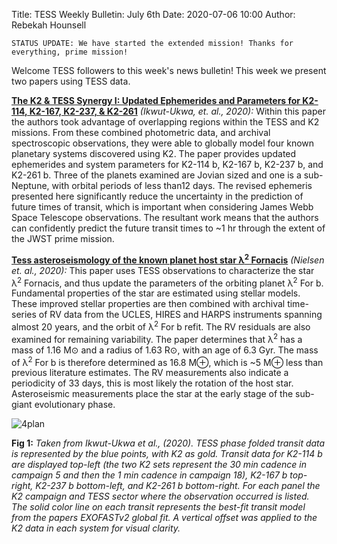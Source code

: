 Title: TESS Weekly Bulletin: July 6th
Date: 2020-07-06 10:00
Author: Rebekah Hounsell

`STATUS UPDATE: We have started the extended mission! Thanks for everything, prime mission!`

Welcome TESS followers to this week's news bulletin! This week we present two papers using TESS data.

**[The K2 & TESS Synergy I: Updated Ephemerides and Parameters for K2-114, K2-167, K2-237, & K2-261](https://arxiv.org/abs/2007.00678)** *(Ikwut-Ukwa, et. al., 2020):*
Within this paper the authors took advantage of overlapping regions within the TESS and K2 missions. From these combined photometric data, and archival spectroscopic observations, they were able to globally model four known planetary systems discovered using K2. The paper provides updated ephemerides and system parameters for K2-114 b, K2-167 b, K2-237 b, and K2-261 b. Three of the planets examined are Jovian sized and one is a sub-Neptune, with orbital periods of less than12 days. The revised ephemeris presented here significantly reduce the uncertainty in the prediction of future times of transit, which is important when considering James Webb Space Telescope observations. The resultant work means that the authors can confidently predict the future transit times to ~1 hr through the extent of the JWST prime mission. 

**[Tess asteroseismology of the known planet host star &#955;<sup>2</sup> Fornacis](https://arxiv.org/abs/2007.00497)** *(Nielsen et. al., 2020):*
This paper uses TESS observations to characterize the star &#955;<sup>2</sup> Fornacis, and thus update the parameters of the orbiting planet &#955;<sup>2</sup>  For b. Fundamental properties of the star are estimated using stellar models. These improved stellar properties are then combined with archival time-series of RV data from the UCLES, HIRES and HARPS instruments spanning almost 20 years, and the orbit of &#955;<sup>2</sup>  For b refit. The RV residuals are also examined for remaining variability. The paper determines that &#955;<sup>2</sup> has a mass of 1.16 M&#8857; and a radius of 1.63 R&#8857;, with an age of 6.3 Gyr. The mass of  &#955;<sup>2</sup>  For b is therefore determined as 16.8 M&#8853;, which is ~5 M&#8853; less than previous literature estimates. The RV measurements also indicate a periodicity of 33 days, this is most likely the rotation of the host star.  Asteroseismic measurements  place the star at the early stage of the sub-giant evolutionary phase. 

![4plan](images/4plan.png)

**Fig 1:** *Taken from Ikwut-Ukwa et al., (2020). TESS phase folded transit data is represented by the blue points, with K2 as gold. Transit data for K2-114 b are displayed top-left (the two K2 sets represent the 30 min cadence in campaign 5 and then the 1 min cadence in campaign 18), K2-167 b top-right, K2-237 b bottom-left, and K2-261 b bottom-right. For each panel the K2 campaign and TESS sector where the observation occurred is listed. The solid color line on each transit represents the best-fit transit model from the papers EXOFASTv2 global fit. A vertical offset was applied to the K2 data in each system for visual clarity.*

